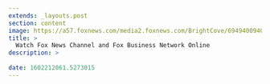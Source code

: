 ```yaml
--- 
extends: _layouts.post 
section: content 
image: https://a57.foxnews.com/media2.foxnews.com/BrightCove/694940094001/2018/03/19/640/360/694940094001_5754212826001_5614615980001-vs.jpg 
title: > 
  Watch Fox News Channel and Fox Business Network Online 
description: > 
   
date: 1602212061.5273015 
--- 
```

